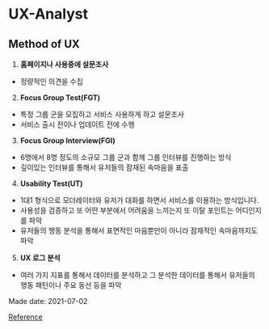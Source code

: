 # UX-Analyst
## Method of UX

1. **홈페이지나 사용중에 설문조사** 
- 정량적인 의견을 수집

2. **Focus Group Test(FGT)**
- 특정 그룹 군을 모집하고 서비스 사용하게 하고 설문조사
- 서비스 출시 전이나 업데이트 전에 수행

3. **Focus Group Interview(FGI)**
- 6명에서 8명 정도의 소규모 그룹 군과 함께 그룹 인터뷰를 진행하는 방식
- 깊이있는 인터뷰를 통해서 유저들의 잠재된 속마음을 표출

4. **Usability Test(UT)**
- 1대1 형식으로 모더레이터와 유저가 대화를 하면서 서비스를 이용하는 방식입니다.
- 사용성을 검증하고 또 어떤 부분에서 어려움을 느끼는지 또 이탈 포인트는 어디인지를 파악
- 유저들의 행동 분석을 통해서 표면적인 마음뿐만이 아니라 잠재적인 속마음까지도 파악

5. **UX 로그 분석**
-  여러 가지 지표를 통해서 데이터를 분석하고 그 분석한 데이터를 통해서 유저들의 행동 패턴이나 주요 동선 등을 파악

Made date: 2021-07-02

[Reference](http://ndcreplay.nexon.com/NDC2017/sessions/NDC2017_0029.html#k%5B%5D=UX)
